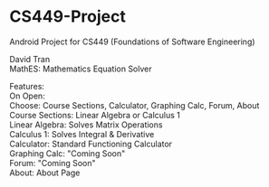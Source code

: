 # CS449-Project <br />
Android Project for CS449 (Foundations of Software Engineering) <br />

David Tran <br />
MathES: Mathematics Equation Solver <br />

Features: <br />
On Open: <br />
	Choose: Course Sections, Calculator, Graphing Calc, Forum, About <br />
		Course Sections: Linear Algebra or Calculus 1 <br />
			Linear Algebra: Solves Matrix Operations <br />
			Calculus 1: Solves Integral & Derivative <br />
		Calculator: Standard Functioning Calculator <br />
		Graphing Calc: "Coming Soon" <br />
		Forum: "Coming Soon" <br />
		About: About Page <br />
